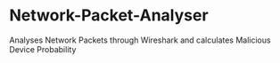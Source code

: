 # Network-Packet-Analyser
Analyses Network Packets through Wireshark and calculates Malicious Device Probability
